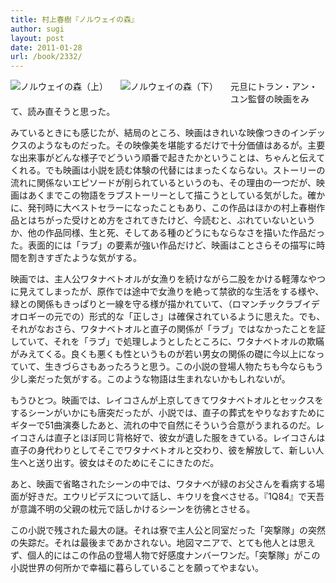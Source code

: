 ```yaml
---
title: 村上春樹『ノルウェイの森』
author: sugi
layout: post
date: 2011-01-28
url: /book/2332/
---
```

<a href="http://www.amazon.co.jp/exec/obidos/ASIN/4062035154/chezsugi-22/ref=nosim/" name="amazletlink" target="_blank"><img src="http://i1.wp.com/ecx.images-amazon.com/images/I/11F7Q77024L._SL160_.jpg?w=660" alt="ノルウェイの森（上）" class="alignleft" style="float: left; margin: 0 20px 20px 0;" data-recalc-dims="1" /></a><a href="http://www.amazon.co.jp/exec/obidos/ASIN/4062035162/chezsugi-22/ref=nosim/" name="amazletlink" target="_blank"><img src="http://i0.wp.com/ecx.images-amazon.com/images/I/11MEEM9YWSL._SL160_.jpg?w=660" alt="ノルウェイの森（下）" class="alignleft" style="float: left; margin: 0 20px 20px 0;" data-recalc-dims="1" /></a>

元旦にトラン・アン・ユン監督の映画をみて、読み直そうと思った。

みているときにも感じたが、結局のところ、映画はきれいな映像つきのインデックスのようなものだった。その映像美を堪能するだけで十分価値はあるが。主要な出来事がどんな様子でどういう順番で起きたかということは、ちゃんと伝えてくれる。でも映画は小説を読む体験の代替にはまったくならない。ストーリーの流れに関係ないエピソードが削られているというのも、その理由の一つだが、映画はあくまでこの物語をラブストーリーとして描こうとしている気がした。確かに、発刊時に大ベストセラーになったこともあり、この作品はほかの村上春樹作品とはちがった受けとめ方をされてきたけど、今読むと、ぶれていないというか、他の作品同様、生と死、そしてある種のどうにもならなさを描いた作品だった。表面的には「ラブ」の要素が強い作品だけど、映画はことさらその描写に時間を割きすぎたような気がする。

映画では、主人公ワタナベトオルが女漁りを続けながら二股をかける軽薄なやつに見えてしまったが、原作では途中で女漁りを絶って禁欲的な生活をする様や、緑との関係もきっぱりと一線を守る様が描かれていて、（ロマンチックラブイデオロギーの元での）形式的な「正しさ」は確保されているように思えた。でも、それがなおさら、ワタナベトオルと直子の関係が「ラブ」ではなかったことを証していて、それを「ラブ」で処理しようとしたところに、ワタナベトオルの欺瞞がみえてくる。良くも悪くも性というものが若い男女の関係の礎に今以上になっていて、生きづらさもあったろうと思う。この小説の登場人物たちも今ならもう少し楽だった気がする。このような物語は生まれないかもしれないが。

もうひとつ。映画では、レイコさんが上京してきてワタナベトオルとセックスをするシーンがいかにも唐突だったが、小説では、直子の葬式をやりなおすためにギターで51曲演奏したあと、流れの中で自然にそういう合意がうまれるのだ。レイコさんは直子とほぼ同じ背格好で、彼女が遺した服をきている。レイコさんは直子の身代わりとしてそこでワタナベトオルと交わり、彼を解放して、新しい人生へと送り出す。彼女はそのためにそこにきたのだ。

あと、映画で省略されたシーンの中では、ワタナベが緑のお父さんを看病する場面が好きだ。エウリピデスについて話し、キウリを食べさせる。『1Q84』で天吾が意識不明の父親の枕元で話しかけるシーンを彷彿とさせる。

この小説で残された最大の謎。それは寮で主人公と同室だった「突撃隊」の突然の失踪だ。それは最後まであかされない。地図マニアで、とても他人とは思えず、個人的にはこの作品の登場人物で好感度ナンバーワンだ。「突撃隊」がこの小説世界の何所かで幸福に暮らしていることを願ってやまない。

